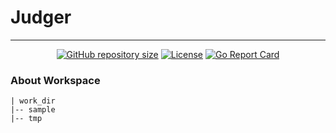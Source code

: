 # Judger

---

<div align="center">

<a href="https://github.com/isther/judger"><img src="https://img.shields.io/github/repo-size/isther/judger?style=flat-square&label=Repo" alt="GitHub repository size"/></a> <a href="https://github.com/isther/judger/blob/master/LICENSE"><img src="https://img.shields.io/github/license/isther/judger?style=flat-square&logo=GNU&label=License" alt="License" /></a> [![Go Report Card](https://goreportcard.com/badge/github.com/isther/judger)](https://goreportcard.com/report/github.com/isther/judger)

</div>

### About Workspace

```
| work_dir
|-- sample
|-- tmp
```
